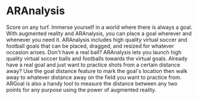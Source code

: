 # ARAnalysis

Score on any turf. Immerse yourself in a world where there is always a goal. With augmented reality and ARAnalysis, you can place a goal wherever and whenever you need it. ARAnalysis includes high quality virtual soccer and football goals that can be placed, dragged, and resized for whatever occasion arises. Don't have a real ball? ARAnalysis lets you launch high quality virtual soccer balls and footballs towards the virtual goals. Already have a real goal and just want to practice shots from a certain distance away? Use the goal distance feature to mark the goal's location then walk away to whatever distance away on the field you want to practice from. ARGoal is also a handy tool to measure the distance between any two points for any purpose using the power of augmented reality.
